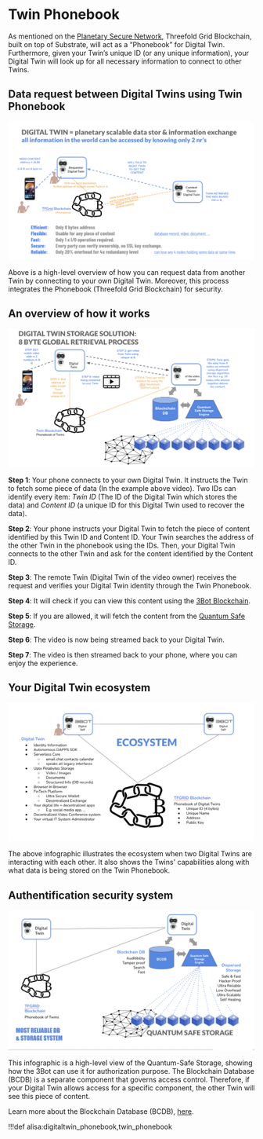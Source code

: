# Twin Phonebook 

As mentioned on the [Planetary Secure Network](planetary_secure_network), Threefold Grid Blockchain, built on top of Substrate, will act as a “Phonebook” for Digital Twin. Furthermore, given your Twin’s unique ID (or any unique information), your Digital Twin will look up for all necessary information to connect to other Twins. 

## Data request between Digital Twins using Twin Phonebook 

![](img/planetary_scalable_access.png)

Above is a high-level overview of how you can request data from another Twin by connecting to your own Digital Twin. Moreover, this process integrates the Phonebook (Threefold Grid Blockchain) for security. 

## An overview of how it works

![](img/8byte.png)

**Step 1**: Your phone connects to your own Digital Twin. It instructs the Twin to fetch some piece of data (In the example above video). Two IDs can identify every item: *Twin ID* (The ID of the Digital Twin which stores the data) and *Content ID* (a unique ID for this Digital Twin used to recover the data). 

**Step 2**: Your phone instructs your Digital Twin to fetch the piece of content identified by this Twin ID and Content ID. Your Twin searches the address of the other Twin in the phonebook using the IDs. Then, your Digital Twin connects to the other Twin and ask for the content identified by the Content ID. 

**Step 3**: The remote Twin (Digital Twin of the video owner) receives the request and verifies your Digital Twin identity through the Twin Phonebook. 

**Step 4**: It will check if you can view this content using the [3Bot Blockchain](threefold:usp_secure). 

**Step 5**: If you are allowed, it will fetch the content from the [Quantum Safe Storage](qsstoragesystem).

**Step 6**: The video is now being streamed back to your Digital Twin. 

**Step 7**: The video is then streamed back to your phone, where you can enjoy the experience. 

## Your Digital Twin ecosystem

![](img/ecosystem.png)

The above infographic illustrates the ecosystem when two Digital Twins are interacting with each other. It also shows the Twins' capabilities along with what data is being stored on the Twin Phonebook. 

## Authentification security system 

![](img/most_reliable_storage.png)

This infographic is a high-level view of the Quantum-Safe Storage, showing how the 3Bot can use it for authorization purpose. The Blockchain Database (BCDB) is a separate component that governs access control. Therefore, if your Digital Twin allows access for a specific component, the other Twin will see this piece of content. 

Learn more about the Blockchain Database (BCDB), [here](bcdb_0db).


!!!def alisa:digitaltwin_phonebook,twin_phonebook